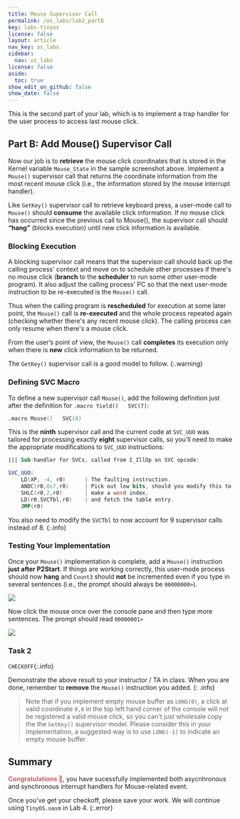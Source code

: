 ```yaml
---
title: Mouse Supervisor Call
permalink: /os_labs/lab2_partb
key: labs-tinyos
license: false
layout: article
nav_key: os_labs
sidebar:
  nav: os_labs
license: false
aside:
  toc: true
show_edit_on_github: false
show_date: false
---
```


This is the second part of your lab, which is to implement a trap handler for the user process to access last mouse click.

## Part B: Add Mouse() Supervisor Call

Now our job is to **retrieve** the mouse click coordinates that is stored in the Kernel variable `Mouse_State` in the sample screenshot above. Implement a `Mouse()` supervisor call that returns the coordinate information from the most recent mouse click (i.e., the information stored by the mouse interrupt handler).

Like `GetKey()` supervisor call to retrieve keyboard press, a user-mode call to `Mouse()` should **consume** the available click information. If no mouse click has occurred since the previous call to Mouse(), the supervisor call should **“hang”** (blocks execution) until new click information is available.

### Blocking Execution

A blocking supervisor call means that the supervisor call should back up the calling process' context and move on to schedule other processes if there's no mouse click (**branch** to the **scheduler** to run some other user-mode program). It also adjust the calling process' PC so that the next user-mode instruction to be re-executed is the `Mouse()` call.

Thus when the calling program is **rescheduled** for execution at some later point, the `Mouse()` call is **re-executed** and the whole process repeated again (checking whether there's any recent mouse click). The calling process can only resume when there's a mouse click.

From the user’s point of view, the `Mouse()` call **completes** its execution only when there is **new** click information to be returned.

The `GetKey()` supervisor call is a good model to follow.
{:.warning}

### Defining SVC Macro

To define a new supervisor call `Mouse()`, add the following definition just after the definition for `.macro Yield()	SVC(7)`:

```nasm
.macro Mouse()   SVC(8)
```

This is the **ninth** supervisor call and the current code at `SVC_UUO` was tailored for processing exactly **eight** supervisor calls, so you’ll need to make the appropriate modifications to `SVC_UUO` instructions:

```nasm
||| Sub-handler for SVCs, called from I_IllOp on SVC opcode:

SVC_UUO:
	LD(XP, -4, r0)		| The faulting instruction.
	ANDC(r0,0x7,r0)		| Pick out low bits, should you modify this to support more supervisor calls?
	SHLC(r0,2,r0)		| make a word index,
	LD(r0,SVCTbl,r0)	| and fetch the table entry.
	JMP(r0)
```

You also need to modify the `SVCTbl` to now account for 9 supervisor calls instead of 8.
{:.info}

### Testing Your Implementation

Once your `Mouse()` implementation is complete, add a `Mouse()` instruction **just after P2Start**. If things are working correctly, this user-mode process should now **hang** and `Count3` should **not** be incremented even if you type in several sentences (i.e., the prompt should always be `00000000>`).

<img src="/50005/assets/contentimage/lab6/5.png"  class=" center_seventy"/>

Now click the mouse once over the console pane and then type more sentences. The prompt should read `00000001>`

<img src="/50005/assets/contentimage/lab6/6.png"  class=" center_seventy"/>

### Task 2

`CHECKOFF`{:.info}

Demonstrate the above result to your instructor / TA in class. When you are done, remember to **remove** the `Mouse()` instruction you added.
{: .info}

> Note that if you implement empty mouse buffer as `LONG(0)`, a click at valid coordinate `0,0` in the top left hand corner of the console will not be registered a valid mouse click, so you can't just wholesale copy the the `GetKey()` supervisor model. Please consider this in your implementation, a suggested way is to use `LONG(-1)` to indicate an empty mouse buffer.

## Summary

<span style="color:indianred; font-weight: bold;">Congratulations 🍾</span>, you have sucessfully implemented both asycnhronous and synchronous interrupt handlers for Mouse-related event.

Once you've get your checkoff, please save your work. We will continue using `TinyOS.uasm` in Lab 4.
{:.error}
